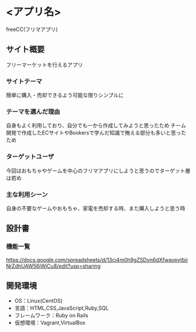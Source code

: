# <アプリ名>
freeCC(フリマアプリ)
## サイト概要
フリーマーケットを行えるアプリ

### サイトテーマ
簡単に購入・売却できるよう可能な限りシンプルに

### テーマを選んだ理由
自身もよく利用しており、自分でも一から作成してみようと思ったため
チーム開発で作成したECサイトやBookersで学んだ知識で賄える部分も多いと思ったため

### ターゲットユーザ
今回はおもちゃやゲームを中心のフリマアプリにしようと思うのでターゲット層は若め

### 主な利用シーン
自身の不要なゲームやおもちゃ、家電を売却する時、また購入しようと思う時

## 設計書

### 機能一覧
https://docs.google.com/spreadsheets/d/13ci4m0h9gZSDyn6dXfwavpytbjjNrZdhUAW56iWjCu8/edit?usp=sharing

## 開発環境
- OS：Linux(CentOS)
- 言語：HTML,CSS,JavaScript,Ruby,SQL
- フレームワーク：Ruby on Rails
- 仮想環境：Vagrant,VirtualBox